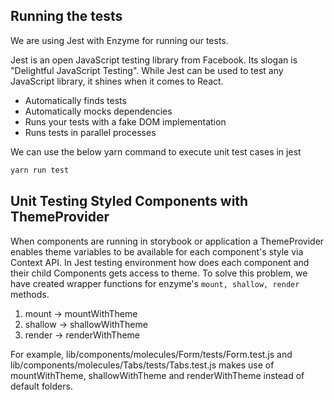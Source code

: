 ## Running the tests

We are using Jest with Enzyme for running our tests.

Jest is an open JavaScript testing library from Facebook. Its slogan is "Delightful JavaScript Testing". While Jest can be used to test any JavaScript library, it shines when it comes to React.

- Automatically finds tests
- Automatically mocks dependencies
- Runs your tests with a fake DOM implementation
- Runs tests in parallel processes

We can use the below yarn command to execute unit test cases in jest

```sh
yarn run test
```

## Unit Testing Styled Components with ThemeProvider

When components are running in storybook or application a ThemeProvider enables theme variables to be available for each component's style via Context API. In Jest testing environment how does each component and their child Components gets access to theme. To solve this problem, we have created wrapper functions for enzyme's `mount, shallow, render` methods.

1. mount -> mountWithTheme
2. shallow -> shallowWithTheme
3. render -> renderWithTheme

For example, lib/components/molecules/Form/tests/Form.test.js and lib/components/molecules/Tabs/tests/Tabs.test.js makes use of mountWithTheme, shallowWithTheme and renderWithTheme instead of default folders.
